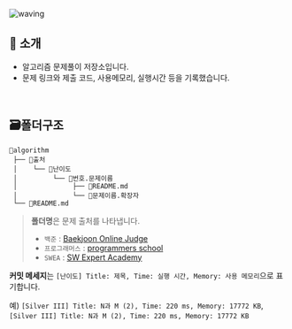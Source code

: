 ![waving](https://capsule-render.vercel.app/api?type=waving&height=200&text=Algorithm&fontAlign=70&fontAlignY=35&color=gradient)


## 📣 소개 
- 알고리즘 문제풀이 저장소입니다. 
- 문제 링크와 제출 코드, 사용메모리, 실행시간 등을 기록했습니다.
<br/>


## 🗃️폴더구조

```
👾algorithm
 ├── 📁출처
 │    └── 📁난이도
 │         └── 📁번호.문제이름
 │              ├── 📄README.md
 │              └── 📄문제이름.확장자
 └── 📄README.md
```

>  **폴더명**은 문제 출처를 나타냅니다.
>
>  - `백준` : [Baekjoon Online Judge](https://www.acmicpc.net/)
>  - `프로그래머스` : [programmers school](https://school.programmers.co.kr/)
>  - `SWEA` : [SW Expert Academy](https://swexpertacademy.com/)

**커밋 메세지**는 `[난이도] Title: 제목, Time: 실행 시간, Memory: 사용 메모리`으로 표기합니다.

예)  `[Silver III] Title: N과 M (2), Time: 220 ms, Memory: 17772 KB`, `[Silver III] Title: N과 M (2), Time: 220 ms, Memory: 17772 KB`
<br/>
<br/>
